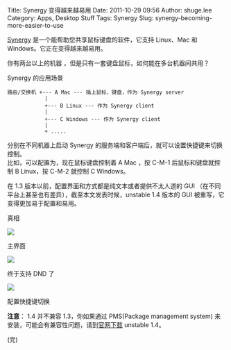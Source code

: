 Title: Synergy 变得越来越易用
Date: 2011-10-29 09:56
Author: shuge.lee
Category: Apps, Desktop Stuff
Tags: Synergy
Slug: synergy-becoming-more-easier-to-use

[Synergy](http://synergy-foss.org)
是一个能帮助您共享鼠标键盘的软件，它支持 Linux、Mac 和
Windows。它正在变得越来越易用。

你有两台以上的机器 ，但是只有一套键盘鼠标，如何能在多台机器间共用？

Synergy 的应用场景

    路由/交换机 +--- A Mac --- 插上鼠标、键盘，作为 Synergy server
                |
                +--- B Linux --- 作为 Synergy client
                |
                +--- C Windows --- 作为 Synergy client
                |
                + .....

分别在不同机器上启动 Synergy
的服务端和客户端后，就可以设置快捷键来切换控制。  
比如，可以配置为，现在鼠标键盘控制着 A Mac ，按 C-M-1
后鼠标和键盘就控制 B Linux，按 C-M-2 就控制 C Windows。

在 1.3 版本以前，配置界面和方式都是纯文本或者提供不太人道的 GUI
（在不同平台上甚至也有差异），截至本文发表时候，unstable 1.4 版本的 GUI
被重写，它变得更加易于配置和易用。

真相

[![](http://linuxtoy.org/img/2011/10/synergy-14-1.png)](http://linuxtoy.org/img/2011/10/synergy-14-1.png)

主界面

[![](http://linuxtoy.org/img/2011/10/synergy-14-2.png)](http://linuxtoy.org/img/2011/10/synergy-14-2.png)

终于支持 DND 了

[![](http://linuxtoy.org/img/2011/10/synergy-14-3.png)](http://linuxtoy.org/img/2011/10/synergy-14-3.png)

配置快捷键切换

**注意**： 1.4 并不兼容 1.3，你如果通过 PMS(Package management
system)
来安装，可能会有兼容性问题，请到[官网下载](http://synergy-foss.org/download/)
unstable 1.4。

(完)
